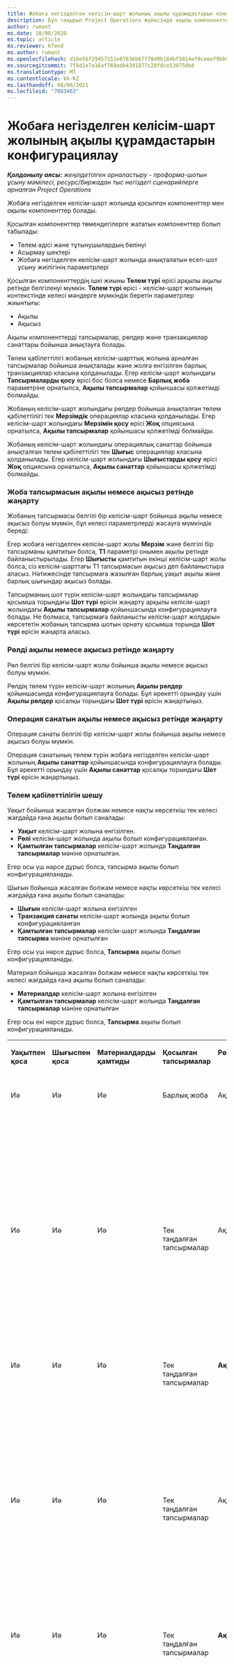```yaml
---
title: Жобаға негізделген келісім-шарт жолының ақылы құрамдастарын конфигурациялау
description: Бұл тақырып Project Operations жүйесінде ақылы компоненттерді келісім-шарт жолдарына қосу жолдары туралы ақпарат береді.
author: rumant
ms.date: 10/08/2020
ms.topic: article
ms.reviewer: kfend
ms.author: rumant
ms.openlocfilehash: d18e56f29457151e07636b67ff8d9b184bf5014ef0ceeef9bb9d322672be4335
ms.sourcegitcommit: 7f8d1e7a16af769adb43d1877c28fdce53975db8
ms.translationtype: MT
ms.contentlocale: kk-KZ
ms.lasthandoff: 08/06/2021
ms.locfileid: "7003463"
---
```

# <a name="configure-chargeable-components-of-a-project-based-contract-line"></a>Жобаға негізделген келісім-шарт жолының ақылы құрамдастарын конфигурациялау

_**Қолданылу аясы:** жеңілдетілген орналастыру - проформа-шотын ұсыну мәмілесі, ресурс/биржадан тыс негіздегі сценарийлерге арналған Project Operations_

Жобаға негізделген келісім-шарт жолында *қосылған* компоненттер мен *ақылы* компоненттер болады.

Қосылған компоненттер төмендегілерге жататын компоненттер болып табылады:

  - Төлем әдісі және тұтынушылардың бөлінуі
  - Асырмау шектері 
  - Жобаға негізделген келісім-шарт жолында анықталатын есеп-шот ұсыну жиілігінің параметрлері

Қосылған компоненттердің ішкі жиыны **Төлем түрі** өрісі арқылы ақылы ретінде белгіленуі мүмкін. **Төлем түрі** өрісі - келісім-шарт жолының контекстінде келесі мәндерге мүмкіндік беретін параметрлер жиынтығы:

  - Ақылы
  - Ақысыз

Ақылы компоненттерді тапсырмалар, рөлдер және транзакциялар санаттары бойынша анықтауға болады.

Төлем қабілеттілігі жобаның келісім-шарттық жолына арналған тапсырмалар бойынша анықталады және жолға енгізілген барлық транзакциялар класына қолданылады. Егер келісім-шарт жолындағы **Тапсырмаларды қосу** өрісі бос болса немесе **Барлық жоба** параметріне орнатылса, **Ақылы тапсырмалар** қойыншасы қолжетімді болмайды.

Жобаның келісім-шарт жолындағы рөлдер бойынша анықталған төлем қабілеттілігі тек **Мерзімдік** операциялар класына қолданылады. Егер келісім-шарт жолындағы **Мерзімін қосу** өрісі **Жоқ** опциясына орнатылса, **Ақылы тапсырмалар** қойыншасы қолжетімді болмайды.

Жобаның келісім-шарт жолындағы операциялық санаттар бойынша анықталған төлем қабілеттілігі тек **Шығыс** операциялар класына қолданылады. Егер келісім-шарт жолындағы **Шығыстарды қосу** өрісі **Жоқ** опциясына орнатылса, **Ақылы санаттар** қойыншасы қолжетімді болмайды.

### <a name="update-a-project-task-as-chargeable-or-non-chargeable"></a>Жоба тапсырмасын ақылы немесе ақысыз ретінде жаңарту

Жобаның тапсырмасы белгілі бір келісім-шарт бойынша ақылы немесе ақысыз болуы мүмкін, бұл келесі параметрлерді жасауға мүмкіндік береді:

Егер жобаға негізделген келісім-шарт жолы **Мерзім** және белгілі бір тапсырманы қамтитын болса, **T1** параметрі онымен ақылы ретінде байланыстырылады. Егер **Шығысты** қамтитын екінші келісім-шарт жолы болса, сіз келісім-шарттағы T1 тапсырмасын ақысыз деп байланыстыра аласыз. Нәтижесінде тапсырмаға жазылған барлық уақыт ақылы және барлық шығындар ақысыз болады.

Тапсырманың шот түрін келісім-шарт жолындағы тапсырмалар қосымша торындағы **Шот түрі** өрісін жаңарту арқылы келісім-шарт жолындағы **Ақылы тапсырмалар** қойыншасында конфигурациялауға болады. Не болмаса, тапсырмаға байланысты келісім-шарт жолдарын көрсететін жобаның тапсырма шотын орнату қосымша торында **Шот түрі** өрісін жаңарта аласыз.

### <a name="update-a-role-as-chargeable-or-non-chargeable"></a>Рөлді ақылы немесе ақысыз ретінде жаңарту

Рөл белгілі бір келісім-шарт жолы бойынша ақылы немесе ақысыз болуы мүмкін.

Рөлдің төлем түрін келісім-шарт жолының **Ақылы рөлдер** қойыншасында конфигурациялауға болады. Бұл әрекетті орындау үшін **Ақылы рөлдер** қосалқы торындағы **Шот түрі** өрісін жаңартыңыз.

### <a name="update-a-transaction-category-as-chargeable-or-non-chargeable"></a>Операция санатын ақылы немесе ақысыз ретінде жаңарту

Операция санаты белгілі бір келісім-шарт жолы бойынша ақылы немесе ақысыз болуы мүмкін.

Операция санатының төлем түрін жобаға негізделген келісім-шарт жолының **Ақылы санаттар** қойыншасында конфигурациялауға болады. Бұл әрекетті орындау үшін **Ақылы санаттар** қосалқы торындағы **Шот түрі** өрісін жаңартыңыз.

### <a name="resolve-chargeability"></a>Төлем қабілеттілігін шешу

Уақыт бойынша жасалған болжам немесе нақты көрсеткіш тек келесі жағдайда ғана ақылы болып саналады:

   - **Уақыт** келісім-шарт жолына енгізілген.
   - **Рөлі** келісім-шарт жолында ақылы болып конфигурацияланған.
   - **Қамтылған тапсырмалар** келісім-шарт жолында **Таңдалған тапсырмалар** мәніне орнатылған.
 
 Егер осы үш нәрсе дұрыс болса, тапсырма ақылы болып конфигурацияланады. 

Шығын бойынша жасалған болжам немесе нақты көрсеткіш тек келесі жағдайда ғана ақылы болып саналады:

   - **Шығын** келісім-шарт жолына енгізілген
   - **Транзакция санаты** келісім-шарт жолында ақылы болып конфигурацияланған
   - **Қамтылған тапсырмалар** келісім-шарт жолында **Таңдалған тапсырма** мәніне орнатылған
  
 Егер осы үш нәрсе дұрыс болса, **Тапсырма** ақылы болып конфигурацияланады. 

Материал бойынша жасалған болжам немесе нақты көрсеткіш тек келесі жағдайда ғана ақылы болып саналады:

   - **Материалдар** келісім-шарт жолына енгізілген
   - **Қамтылған тапсырмалар** келісім-шарт жолында **Таңдалған тапсырмалар** мәніне орнатылған

Егер осы екі нәрсе дұрыс болса, **Тапсырма** ақылы болып конфигурацияланады. 

<table border="0" cellspacing="0" cellpadding="0">
    <tbody>
        <tr>
            <td width="70" valign="top">
                <p>
                    <strong>Уақытпен қоса</strong>
                </p>
            </td>
            <td width="78" valign="top">
                <p>
                    <strong>Шығыспен қоса</strong>
                    <strong></strong>
                </p>
            </td>
            <td width="63" valign="top">
                <p>
                    <strong>Материалдарды қамтиды</strong>
                    <strong></strong>
                </p>
            </td>
            <td width="75" valign="top">
                <p>
                    <strong>Қосылған тапсырмалар</strong>
                    <strong></strong>
                </p>
            </td>
            <td width="65" valign="top">
                <p>
                    <strong>Рөл</strong>
                    <strong></strong>
                </p>
            </td>
            <td width="70" valign="top">
                <p>
                    <strong>Санат</strong>
                    <strong></strong>
                </p>
            </td>
            <td width="65" valign="top">
                <p>
                    <strong>Тапсырма</strong>
                    <strong></strong>
                </p>
            </td>
            <td width="350" valign="top">
                <p>
                    <strong>Төлем қабілеттілігінің әсері</strong>
                </p>
            </td>
        </tr>
        <tr>
            <td width="70" valign="top">
                <p>
Иә </p>
            </td>
            <td width="78" valign="top">
                <p>
Иә </p>
            </td>
            <td width="63" valign="top">
                <p>
Иә </p>
            </td>
            <td width="75" valign="top">
                <p>
Барлық жоба </p>
            </td>
            <td width="65" valign="top">
                <p>
Ақылы </p>
            </td>
            <td width="70" valign="top">
                <p>
Ақылы </p>
            </td>
            <td width="65" valign="top">
                <p>
Орнату мүмкін емес </p>
            </td>
            <td width="350" valign="top">
                <p>
Уақыт нақты мәніндегі шот ұсыну: <strong>Ақылы</strong>
                </p>
                <p>
Шығын нақты мәніндегі шот ұсыну түрі: <strong>Ақылы</strong>
                </p>
                <p>
Материал нақты мәніндегі шот ұсыну түрі: <strong>Ақылы</strong>
                </p>
            </td>
        </tr>
        <tr>
            <td width="70" valign="top">
                <p>
Иә </p>
            </td>
            <td width="78" valign="top">
                <p>
Иә </p>
            </td>
            <td width="63" valign="top">
                <p>
Иә </p>
            </td>
            <td width="75" valign="top">
                <p>
Тек таңдалған тапсырмалар </p>
            </td>
            <td width="65" valign="top">
                <p>
Ақылы </p>
            </td>
            <td width="70" valign="top">
                <p>
Ақылы </p>
            </td>
            <td width="65" valign="top">
                <p>
Ақылы </p>
            </td>
            <td width="350" valign="top">
                <p>
Уақыт нақты мәніндегі шот ұсыну: <strong>Ақылы</strong>
                </p>
                <p>
Шығын нақты мәніндегі шот ұсыну түрі: <strong>Ақылы</strong>
                </p>
                <p>
Материал нақты мәніндегі шот ұсыну түрі: <strong>Ақылы</strong>
                </p>
            </td>
        </tr>
        <tr>
            <td width="70" valign="top">
                <p>
Иә </p>
            </td>
            <td width="78" valign="top">
                <p>
Иә </p>
            </td>
            <td width="63" valign="top">
                <p>
Иә </p>
            </td>
            <td width="75" valign="top">
                <p>
Тек таңдалған тапсырмалар </p>
            </td>
            <td width="65" valign="top">
                <p>
                    <strong>Ақысыз</strong>
                </p>
            </td>
            <td width="70" valign="top">
                <p>
Ақылы </p>
            </td>
            <td width="65" valign="top">
                <p>
Ақылы </p>
            </td>
            <td width="350" valign="top">
                <p>
Уақыт нақты мәніндегі шот ұсыну: <strong>Ақысыз</strong>
                </p>
                <p>
Шығыс нақты мәніндегі шот ұсыну түрі: Ақылы </p>
                <p>
Материал нақты мәніндегі шот ұсыну түрі: Ақылы </p>
            </td>
        </tr>
        <tr>
            <td width="70" valign="top">
                <p>
Иә </p>
            </td>
            <td width="78" valign="top">
                <p>
Иә </p>
            </td>
            <td width="63" valign="top">
                <p>
Иә </p>
            </td>
            <td width="75" valign="top">
                <p>
Тек таңдалған тапсырмалар </p>
            </td>
            <td width="65" valign="top">
                <p>
Ақылы </p>
            </td>
            <td width="70" valign="top">
                <p>
Ақылы </p>
            </td>
            <td width="65" valign="top">
                <p>
                    <strong>Ақысыз</strong>
                </p>
            </td>
            <td width="350" valign="top">
                <p>
Уақыт нақты мәніндегі шот ұсыну: <strong>Ақысыз</strong>
                </p>
                <p>
Шығын нақты мәніндегі шот ұсыну түрі: <strong>Ақысыз</strong>
                </p>
                <p>
Материал нақты мәніндегі шот ұсыну түрі: <strong>Ақысыз</strong>
                </p>
            </td>
        </tr>
        <tr>
            <td width="70" valign="top">
                <p>
Иә </p>
            </td>
            <td width="78" valign="top">
                <p>
Иә </p>
            </td>
            <td width="63" valign="top">
                <p>
Иә </p>
            </td>
            <td width="75" valign="top">
                <p>
Тек таңдалған тапсырмалар </p>
            </td>
            <td width="65" valign="top">
                <p>
                    <strong>Ақысыз</strong>
                </p>
            </td>
            <td width="70" valign="top">
                <p>
Ақылы </p>
            </td>
            <td width="65" valign="top">
                <p>
                    <strong>Ақысыз</strong>
                </p>
            </td>
            <td width="350" valign="top">
                <p>
Уақыт нақты мәніндегі шот ұсыну: <strong>Ақысыз</strong>
                </p>
                <p>
Шығын нақты мәніндегі шот ұсыну түрі: <strong>Ақысыз</strong>
                </p>
                <p>
Материал нақты мәніндегі шот ұсыну түрі: <strong>Ақысыз</strong>
                </p>
            </td>
        </tr>
        <tr>
            <td width="70" valign="top">
                <p>
Иә </p>
            </td>
            <td width="78" valign="top">
                <p>
Иә </p>
            </td>
            <td width="63" valign="top">
                <p>
Иә </p>
            </td>
            <td width="75" valign="top">
                <p>
Тек таңдалған тапсырмалар </p>
            </td>
            <td width="65" valign="top">
                <p>
                    <strong>Ақысыз</strong>
                </p>
            </td>
            <td width="70" valign="top">
                <p>
                    <strong>Ақысыз</strong>
                </p>
            </td>
            <td width="65" valign="top">
                <p>
Ақылы </p>
            </td>
            <td width="350" valign="top">
                <p>
Уақыт нақты мәніндегі шот ұсыну: <strong>Ақысыз</strong>
                </p>
                <p>
Шығын нақты мәніндегі шот ұсыну түрі: <strong>Ақысыз</strong>
                </p>
                <p>
Материал нақты мәніндегі шот ұсыну түрі: Ақылы </p>
            </td>
        </tr>
        <tr>
            <td width="70" valign="top">
                <p>
                    <strong>No</strong>
                </p>
            </td>
            <td width="78" valign="top">
                <p>
Иә </p>
            </td>
            <td width="63" valign="top">
                <p>
Иә </p>
            </td>
            <td width="75" valign="top">
                <p>
Барлық жоба </p>
            </td>
            <td width="65" valign="top">
                <p>
Орнату мүмкін емес </p>
            </td>
            <td width="70" valign="top">
                <p>
                    <strong>Ақылы</strong>
                </p>
            </td>
            <td width="65" valign="top">
                <p>
Орнату мүмкін емес </p>
            </td>
            <td width="350" valign="top">
                <p>
Уақыт нақты мәніндегі шот ұсыну: <strong>Қолжетімді емес</strong>
                </p>
                <p>
Шығыс нақты мәніндегі шот ұсыну түрі: Ақылы </p>
                <p>
Материал нақты мәніндегі шот ұсыну түрі: Ақылы </p>
            </td>
        </tr>
        <tr>
            <td width="70" valign="top">
                <p>
                    <strong>No</strong>
                </p>
            </td>
            <td width="78" valign="top">
                <p>
Иә </p>
            </td>
            <td width="63" valign="top">
                <p>
Иә </p>
            </td>
            <td width="75" valign="top">
                <p>
Барлық жоба </p>
            </td>
            <td width="65" valign="top">
                <p>
Орнату мүмкін емес </p>
            </td>
            <td width="70" valign="top">
                <p>
                    <strong>Ақысыз</strong>
                </p>
            </td>
            <td width="65" valign="top">
                <p>
Орнату мүмкін емес </p>
            </td>
            <td width="350" valign="top">
                <p>
Уақыт нақты мәніндегі шот ұсыну: <strong>Қолжетімді емес</strong>
                </p>
                <p>
Шығын нақты мәніндегі шот ұсыну түрі: <strong>Ақысыз</strong>
                </p>
                <p>
Материал нақты мәніндегі шот ұсыну түрі: Ақылы </p>
            </td>
        </tr>
        <tr>
            <td width="70" valign="top">
                <p>
Иә </p>
            </td>
            <td width="78" valign="top">
                <p>
                    <strong>No</strong>
                </p>
            </td>
            <td width="63" valign="top">
                <p>
Иә </p>
            </td>
            <td width="75" valign="top">
                <p>
Барлық жоба </p>
            </td>
            <td width="65" valign="top">
                <p>
Ақылы </p>
            </td>
            <td width="70" valign="top">
                <p>
Орнату мүмкін емес </p>
            </td>
            <td width="65" valign="top">
                <p>
Орнату мүмкін емес </p>
            </td>
            <td width="350" valign="top">
                <p>
Уақыт нақты мәніндегі шот ұсыну: Ақылы </p>
                <p>
Шығын нақты мәніндегі шот ұсыну түрі: <strong>Қолжетімді емес</strong>
                </p>
                <p>
Материал нақты мәніндегі шот ұсыну түрі: Ақылы </p>
            </td>
        </tr>
        <tr>
            <td width="70" valign="top">
                <p>
Иә </p>
            </td>
            <td width="78" valign="top">
                <p>
                    <strong>No</strong>
                </p>
            </td>
            <td width="63" valign="top">
                <p>
Иә </p>
            </td>
            <td width="75" valign="top">
                <p>
Барлық жоба </p>
            </td>
            <td width="65" valign="top">
                <p>
                    <strong>Ақысыз</strong>
                </p>
            </td>
            <td width="70" valign="top">
                <p>
Орнату мүмкін емес </p>
            </td>
            <td width="65" valign="top">
                <p>
Орнату мүмкін емес </p>
            </td>
            <td width="350" valign="top">
                <p>
Уақыт нақты мәніндегі шот ұсыну: <strong>Ақысыз</strong>
                </p>
                <p>
Шығын нақты мәніндегі шот ұсыну түрі: <strong>Қолжетімді емес</strong>
                </p>
                <p>
Материал нақты мәніндегі шот ұсыну түрі: Ақылы </p>
            </td>
        </tr>
        <tr>
            <td width="70" valign="top">
                <p>
Иә </p>
            </td>
            <td width="78" valign="top">
                <p>
Иә </p>
            </td>
            <td width="63" valign="top">
                <p>
                    <strong>No</strong>
                </p>
            </td>
            <td width="75" valign="top">
                <p>
Барлық жоба </p>
            </td>
            <td width="65" valign="top">
                <p>
Ақылы </p>
            </td>
            <td width="70" valign="top">
                <p>
Ақылы </p>
            </td>
            <td width="65" valign="top">
                <p>
Орнату мүмкін емес </p>
            </td>
            <td width="350" valign="top">
                <p>
Уақыт нақты мәніндегі шот ұсыну: Ақылы </p>
                <p>
Шығыс нақты мәніндегі шот ұсыну түрі: Ақылы </p>
                <p>
Материал нақты мәніндегі шот ұсыну түрі: <strong>Қолжетімді емес</strong>
                </p>
            </td>
        </tr>
        <tr>
            <td width="70" valign="top">
                <p>
Иә </p>
            </td>
            <td width="78" valign="top">
                <p>
Иә </p>
            </td>
            <td width="63" valign="top">
                <p>
                    <strong>No</strong>
                </p>
            </td>
            <td width="75" valign="top">
                <p>
Барлық жоба </p>
            </td>
            <td width="65" valign="top">
                <p>
                    <strong>Ақысыз</strong>
                </p>
            </td>
            <td width="70" valign="top">
                <p>
                    <strong>Ақысыз</strong>
                </p>
            </td>
            <td width="65" valign="top">
                <p>
Орнату мүмкін емес </p>
            </td>
            <td width="350" valign="top">
                <p>
Уақыт нақты мәніндегі шот ұсыну: <strong>Ақысыз</strong>
                </p>
                <p>
Шығын нақты мәніндегі шот ұсыну түрі: <strong>Ақысыз</strong>
                </p>
                <p>
Материал нақты мәніндегі шот ұсыну түрі: <strong>Қолжетімді емес</strong>
                </p>
            </td>
        </tr>
    </tbody>
</table>





[!INCLUDE[footer-include](../../includes/footer-banner.md)]
